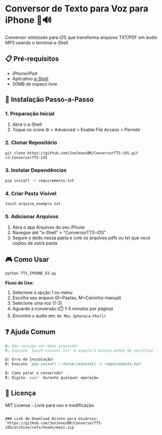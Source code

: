 # Conversor de Texto para Voz para iPhone 📲🔊

Conversor otimizado para iOS que transforma arquivos TXT/PDF em áudio MP3 usando o terminal a-Shell.

## 📋 Pré-requisitos
- iPhone/iPad
- Aplicativo [a-Shell](https://apps.apple.com/br/app/a-shell/id1543537943)
- 50MB de espaço livre

## 🚀 Instalação Passo-a-Passo

### 1. Preparação Inicial
1. Abra o a-Shell
2. Toque no ícone ⚙️ > Advanced > Enable File Access > Permitir

### 2. Clonar Repositório
```bash
git clone https://github.com/JonJonesBR/ConversorTTS-iOS.git
cd ConversorTTS-iOS
```

### 3. Instalar Dependências
```bash
pip install -r requirements.txt
```

### 4. Criar Pasta Visível
```bash
touch arquivo_exemplo.txt
```

### 5. Adicionar Arquivos
1. Abra o app Arquivos do seu iPhone
2. Navegue até "a-Shell" > "ConversorTTS-iOS"
3. Segure o dedo nessa pasta e cole os arquivos pdfs ou txt que voce copiou de outra pasta

## 🎮 Como Usar
```bash
python TTS_IPHONE_03.py
```

**Fluxo de Uso:**
1. Selecione a opção 1 no menu
2. Escolha seu arquivo (D=Pastas, M=Caminho manual)
3. Selecione uma voz (1-3)
4. Aguarde a conversão (⏱️ 1-5 minutos por página)
5. Encontre o áudio em: `No Meu Iphone/a-Shell/`

## ❓ Ajuda Comum
```markdown
Q: Não consigo ver meus arquivos!
R: Execute `touch visivel.txt` e espere 1 minuto antes de verificar

Q: Erro de instalação!
R: Execute `pip install --force-reinstall -r requirements.txt`

Q: Como parar a conversão?
R: Digite `sair` durante qualquer operação
```

## 📄 Licença
MIT License - Livre para uso e modificação
```

### Link de Download Direto para Usuários:
`https://github.com/JonJonesBR/ConversorTTS-iOS/archive/refs/heads/main.zip`
